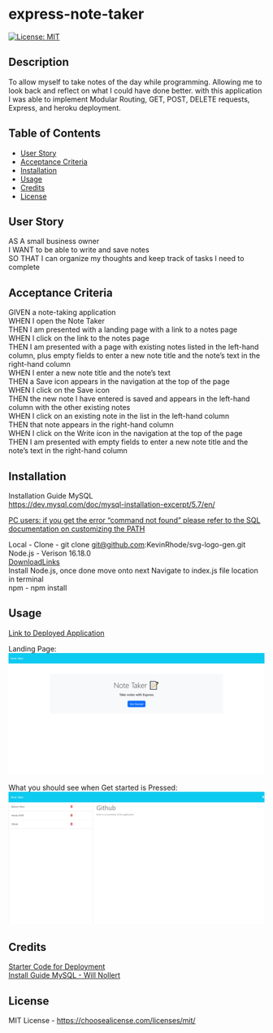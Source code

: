 # express-note-taker
[![License: MIT](https://img.shields.io/badge/License-MIT-yellow.svg)](https://choosealicense.com/licenses/mit/)
## Description

To allow myself to take notes of the day while programming. Allowing me to look back and reflect on what I could have done better. with this application I was able to implement Modular Routing, GET, POST, DELETE requests, Express, and heroku deployment. 

## Table of Contents 

- [User Story](#user-story)
- [Acceptance Criteria](#acceptance-criteria)
- [Installation](#installation)
- [Usage](#usage)
- [Credits](#credits)
- [License](#license)

## User Story
AS A small business owner  
I WANT to be able to write and save notes  
SO THAT I can organize my thoughts and keep track of tasks I need to complete  


## Acceptance Criteria
GIVEN a note-taking application  
WHEN I open the Note Taker  
THEN I am presented with a landing page with a link to a notes page  
WHEN I click on the link to the notes page  
THEN I am presented with a page with existing notes listed in the left-hand column, plus empty fields to enter a new note title and the note’s text in the right-hand column  
WHEN I enter a new note title and the note’s text  
THEN a Save icon appears in the navigation at the top of the page  
WHEN I click on the Save icon  
THEN the new note I have entered is saved and appears in the left-hand column with the other existing notes  
WHEN I click on an existing note in the list in the left-hand column  
THEN that note appears in the right-hand column  
WHEN I click on the Write icon in the navigation at the top of the page  
THEN I am presented with empty fields to enter a new note title and the note’s text in the right-hand column  

## Installation

Installation Guide MySQL  
https://dev.mysql.com/doc/mysql-installation-excerpt/5.7/en/ 
 
[PC users: if you get the error “command not found” please refer to the SQL documentation on customizing the PATH](https://dev.mysql.com/doc/mysql-windows-excerpt/5.7/en/mysql-installation-windows-path.html)

  Local -
  Clone - git clone git@github.com:KevinRhode/svg-logo-gen.git  
  Node.js - Verison 16.18.0  
  [DownloadLinks](https://nodejs.org/download/release/v16.18.0/)  
  Install Node.js, once done move onto next
  Navigate to index.js file location in terminal  
  npm - npm install  


## Usage
 
  [Link to Deployed Application](https://express-note-taker-kevinrhode.herokuapp.com/)  

Landing Page:
![Screenshot of the application main page](./assets/images/express-note-taker-kevinrhode.herokuapp.com_.png)

What you should see when Get started is Pressed:
  ![Screenshot of the application main page](./assets/images/express-note-taker-kevinrhode.herokuapp.com_notes.png)

## Credits

[Starter Code for Deployment](https://github.com/coding-boot-camp/miniature-eureka)  
[Install Guide MySQL - Will Nollert](https://github.com/Will-Nollert?tab=repositories)

## License

MIT License - https://choosealicense.com/licenses/mit/
